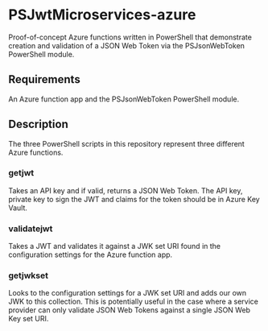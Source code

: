 # PSJwtMicroservices-azure
Proof-of-concept Azure functions written in PowerShell that demonstrate creation and validation of a JSON Web Token via the PSJsonWebToken PowerShell module.

## Requirements
An Azure function app and the PSJsonWebToken PowerShell module.

## Description
The three PowerShell scripts in this repository represent three different Azure functions.

### getjwt
Takes an API key and if valid, returns a JSON Web Token. The API key, private key to sign the JWT and claims for the token should be in Azure Key Vault. 

### validatejwt
Takes a JWT and validates it against a JWK set URI found in the configuration settings for the Azure function app.

### getjwkset
Looks to the configuration settings for a JWK set URI and adds our own JWK to this collection. This is potentially useful in the case where a service provider can only validate JSON Web Tokens against a single JSON Web Key set URI.
